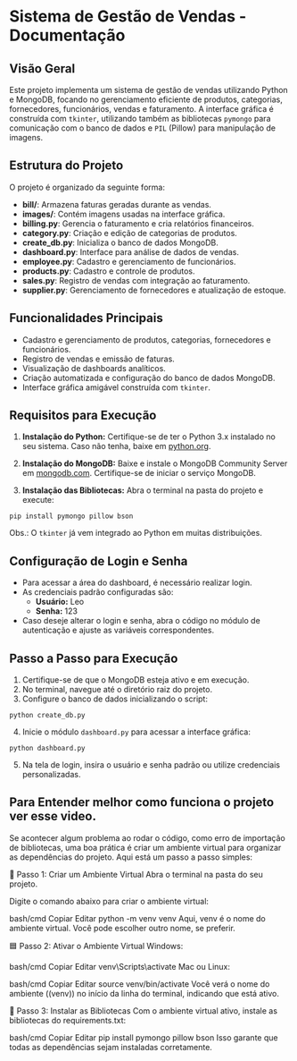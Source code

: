 # Sistema de Gestão de Vendas - Documentação

## Visão Geral
Este projeto implementa um sistema de gestão de vendas utilizando Python e MongoDB, focando no gerenciamento eficiente de produtos, categorias, fornecedores, funcionários, vendas e faturamento. A interface gráfica é construída com `tkinter`, utilizando também as bibliotecas `pymongo` para comunicação com o banco de dados e `PIL` (Pillow) para manipulação de imagens.

## Estrutura do Projeto
O projeto é organizado da seguinte forma:

- **bill/**: Armazena faturas geradas durante as vendas.
- **images/**: Contém imagens usadas na interface gráfica.
- **billing.py**: Gerencia o faturamento e cria relatórios financeiros.
- **category.py**: Criação e edição de categorias de produtos.
- **create_db.py**: Inicializa o banco de dados MongoDB.
- **dashboard.py**: Interface para análise de dados de vendas.
- **employee.py**: Cadastro e gerenciamento de funcionários.
- **products.py**: Cadastro e controle de produtos.
- **sales.py**: Registro de vendas com integração ao faturamento.
- **supplier.py**: Gerenciamento de fornecedores e atualização de estoque.

## Funcionalidades Principais
- Cadastro e gerenciamento de produtos, categorias, fornecedores e funcionários.
- Registro de vendas e emissão de faturas.
- Visualização de dashboards analíticos.
- Criação automatizada e configuração do banco de dados MongoDB.
- Interface gráfica amigável construída com `tkinter`.

## Requisitos para Execução
1. **Instalação do Python:** Certifique-se de ter o Python 3.x instalado no seu sistema. Caso não tenha, baixe em [python.org](https://www.python.org/downloads/).

2. **Instalação do MongoDB:** Baixe e instale o MongoDB Community Server em [mongodb.com](https://www.mongodb.com/try/download/community). Certifique-se de iniciar o serviço MongoDB.

3. **Instalação das Bibliotecas:** Abra o terminal na pasta do projeto e execute:
```
pip install pymongo pillow bson
```
Obs.: O `tkinter` já vem integrado ao Python em muitas distribuições.

## Configuração de Login e Senha
- Para acessar a área do dashboard, é necessário realizar login.
- As credenciais padrão configuradas são:
  - **Usuário:** Leo
  - **Senha:** 123
- Caso deseje alterar o login e senha, abra o código no módulo de autenticação e ajuste as variáveis correspondentes.

## Passo a Passo para Execução
1. Certifique-se de que o MongoDB esteja ativo e em execução.
2. No terminal, navegue até o diretório raiz do projeto.
3. Configure o banco de dados inicializando o script:
```
python create_db.py
```
4. Inicie o módulo `dashboard.py` para acessar a interface gráfica:
```
python dashboard.py
```
5. Na tela de login, insira o usuário e senha padrão ou utilize credenciais personalizadas.

## Para Entender melhor como funciona o projeto ver esse video.



Se acontecer algum problema ao rodar o código, como erro de importação de bibliotecas, uma boa prática é criar um ambiente virtual para organizar as dependências do projeto. Aqui está um passo a passo simples:

🔧 Passo 1: Criar um Ambiente Virtual
Abra o terminal na pasta do seu projeto.

Digite o comando abaixo para criar o ambiente virtual:

bash/cmd
Copiar
Editar
python -m venv venv
Aqui, venv é o nome do ambiente virtual. Você pode escolher outro nome, se preferir.

🟦 Passo 2: Ativar o Ambiente Virtual
Windows:

bash/cmd
Copiar
Editar
venv\Scripts\activate
Mac ou Linux:

bash/cmd
Copiar
Editar
source venv/bin/activate
Você verá o nome do ambiente ((venv)) no início da linha do terminal, indicando que está ativo.

📂 Passo 3: Instalar as Bibliotecas
Com o ambiente virtual ativo, instale as bibliotecas do requirements.txt:

bash/cmd
Copiar
Editar
pip install pymongo pillow bson
Isso garante que todas as dependências sejam instaladas corretamente.

